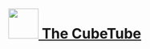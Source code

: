 <h1>
  <a href="https://thecubetube.com" target="_blank">
  <img src="https://thecubetube.com/assets/images/ctube_logo.png" height="60">
  The CubeTube
  </a>
</h1>
